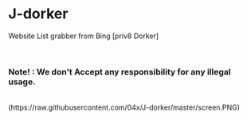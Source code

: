 # J-dorker
Website List grabber from Bing [priv8 Dorker]


<br>
<h3>Note! : We don't Accept any responsibility for any illegal usage.</h3>
<br>
(https://raw.githubusercontent.com/04x/J-dorker/master/screen.PNG)
<br>


<br><br>
